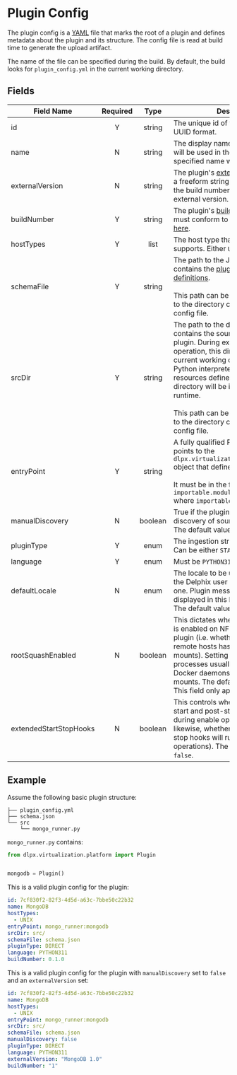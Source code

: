 # Plugin Config
The plugin config is a [YAML](https://yaml.org/) file that marks the root of a plugin and defines metadata about the plugin and its structure. The config file is read at build time to generate the upload artifact.

The name of the file can be specified during the build. By default, the build looks for `plugin_config.yml` in the current working directory.

## Fields

|Field Name|Required|Type| Description                                                                                                                                                                                                                                                                                                                                                                                  |
|----------|:------:|:--:|----------------------------------------------------------------------------------------------------------------------------------------------------------------------------------------------------------------------------------------------------------------------------------------------------------------------------------------------------------------------------------------------|
|id|Y|string| The unique id of the plugin in a valid UUID format.                                                                                                                                                                                                                                                                                                                                          |
|name|N|string| The display name of the plugin. This will be used in the UI. If it is not specified name will be equal to id.                                                                                                                                                                                                                                                                                |
|externalVersion|N|string| The plugin's [external version](../Versioning_And_Upgrade/Versioning.md#external-version). This is a freeform string. If it is not supplied, the build number is used as an external version.                                                                                                                                                                                                
|buildNumber|Y|string| The plugin's [build number](../Versioning_And_Upgrade/Versioning.md#build-number). This string must conform to the format described [here](../Versioning_And_Upgrade/Versioning.md#build-number-format-rules).                                                                                                                                                                               
|hostTypes|Y|list| The host type that the plugin supports. Either `UNIX` or `WINDOWS`.                                                                                                                                                                                                                                                                                                                          |
|schemaFile|Y|string| The path to the JSON file that contains the [plugin's schema definitions](Schemas.md).<br><br>This path can be absolute or relative to the directory containing the plugin config file.                                                                                                                                                                                                      |
|srcDir|Y|string| The path to the directory that contains the source code for the plugin. During execution of a plugin operation, this directory will be the current working directory of the Python interpreter. Any modules or resources defined outside of this directory will be inaccessible at runtime.<br><br>This path can be absolute or relative to the directory containing the plugin config file. |
|entryPoint|Y|string| A fully qualified Python symbol that points to the `dlpx.virtualization.platform.Plugin` object that defines the plugin.<br><br>It must be in the form `importable.module:object_name` where `importable.module` is in `srcDir`.                                                                                                                                                             |
|manualDiscovery|N|boolean| True if the plugin supports manual discovery of source config objects. The default value is `true`.                                                                                                                                                                                                                                                                                          |
|pluginType|Y|enum| The ingestion strategy of the plugin. Can be either `STAGED` or `DIRECT`.                                                                                                                                                                                                                                                                                                                    |
|language|Y|enum| Must be `PYTHON311`.                                                                                                                                                                                                                                                                                                                                                                         |
|defaultLocale|N|enum| The locale to be used by the plugin if the Delphix user does not specify one. Plugin messages will be displayed in this locale by default. The default value is `en-us`.                                                                                                                                                                                                                     |
|rootSquashEnabled|N|boolean| This dictates whether "root squash" is enabled on NFS mounts for the plugin (i.e. whether the `root` user on remote hosts has access to the NFS mounts). Setting this to `false` allows processes usually run as `root`, like Docker daemons, access to the NFS mounts. The default value is `true`. This field only applies to Unix hosts.                                                  |
|extendedStartStopHooks|N|boolean| This controls whether the user's pre-start and post-start hooks will run during enable operations (and, likewise, whether pre-stop and post-stop hooks will run during disable operations). The default value is `false`.                                                                                                                                                                    |

## Example
Assume the following basic plugin structure:

```
├── plugin_config.yml
├── schema.json
└── src
    └── mongo_runner.py
```

`mongo_runner.py` contains:

```python
from dlpx.virtualization.platform import Plugin


mongodb = Plugin()
```

This is a valid plugin config for the plugin:

```yaml
id: 7cf830f2-82f3-4d5d-a63c-7bbe50c22b32
name: MongoDB
hostTypes:
  - UNIX
entryPoint: mongo_runner:mongodb
srcDir: src/
schemaFile: schema.json
pluginType: DIRECT
language: PYTHON311
buildNumber: 0.1.0
```
This is a valid plugin config for the plugin with `manualDiscovery` set to `false` and an `externalVersion` set:

```yaml
id: 7cf830f2-82f3-4d5d-a63c-7bbe50c22b32
name: MongoDB
hostTypes:
  - UNIX
entryPoint: mongo_runner:mongodb
srcDir: src/
schemaFile: schema.json
manualDiscovery: false
pluginType: DIRECT
language: PYTHON311
externalVersion: "MongoDB 1.0"
buildNumber: "1"
```
